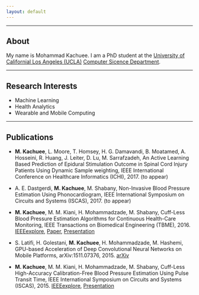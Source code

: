 ```yaml
---
layout: default
---
```


---

## About
My name is Mohammad Kachuee. I am a PhD student at the [University of Californial Los Angeles (UCLA)](http://www.ucla.edu/) [Computer Sicence Department](http://www.cs.ucla.edu/).

---

## Research Interests
- Machine Learning
- Health Analytics
- Wearable and Mobile Computing

---

## Publications

* **M. Kachuee**, L. Moore, T. Homsey, H. G. Damavandi, B. Moatamed, A. Hosseini, R. Huang, J. Leiter, D. Lu, M. Sarrafzadeh, An Active Learning Based Prediction of Epidural Stimulation Outcome in Spinal Cord Injury Patients Using Dynamic Sample weighting, IEEE International Conference on Healthcare Informatics (ICHI), 2017. (to appear)

* A. E. Dastgerdi, **M. Kachuee**, M. Shabany, Non-Invasive Blood Pressure Estimation Using Phonocardiogram, IEEE International Symposium on Circuits and Systems (ISCAS), 2017. (to appear)

* **M. Kachuee**, M. M. Kiani, H. Mohammadzade, M. Shabany, Cuff-Less Blood Pressure Estimation Algorithms for Continuous Health-Care Monitoring, IEEE Transactions on Biomedical Engineering (TBME), 2016. [IEEEexplore](http://dx.doi.org/10.1109/TBME.2016.2580904), [Paper](https://github.com/mkachuee/mkachuee.github.io/blob/master/papers/Paper_TBME2016.pdf), [Presentation](https://github.com/mkachuee/mkachuee.github.io/blob/master/papers/Presentation_TBME2016.pdf)

* S. Latifi, H. Golestani, **M. Kachuee**, H. Mohammadzade, M. Hashemi, GPU-based Acceleration of Deep Convolutional Neural Networks on Mobile Platforms, arXiv:1511.07376, 2015. [arXiv](http://arxiv.org/abs/1511.07376)

* **M. Kachuee**, M. M. Kiani, H. Mohammadzade, M. Shabany, Cuff-Less High-Accuracy Calibration-Free Blood Pressure Estimation Using Pulse Transit Time, IEEE International Symposium on Circuits and Systems (ISCAS), 2015. [IEEEexplore](http://dx.doi.org/10.1109/TBME.2016.2580904), [Presentation](https://github.com/mkachuee/mkachuee.github.io/blob/master/papers/Presentation_ISCAS2015.pdf)
